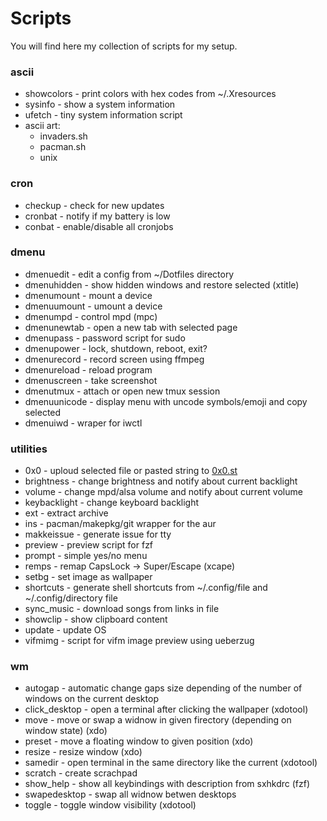 # Scripts
You will find here my collection of scripts for my setup.
### ascii
* showcolors - print colors with hex codes from ~/.Xresources
* sysinfo - show a system information
* ufetch - tiny system information script
* ascii art:
	* invaders.sh
	* pacman.sh
	* unix
### cron
* checkup - check for new updates
* cronbat - notify if my battery is low
* conbat - enable/disable all cronjobs
### dmenu
* dmenuedit - edit a config from ~/Dotfiles directory
* dmenuhidden - show hidden windows and restore selected (xtitle)
* dmenumount - mount a device
* dmenuumount - umount a device
* dmenumpd - control mpd (mpc)
* dmenunewtab - open a new tab with selected page
* dmenupass - password script for sudo
* dmenupower - lock, shutdown, reboot, exit?
* dmenurecord - record screen using ffmpeg
* dmenureload - reload program
* dmenuscreen - take screenshot
* dmenutmux - attach or open new tmux session
* dmenuunicode - display menu with uncode symbols/emoji and copy selected
* dmenuiwd - wraper for iwctl
### utilities
* 0x0 - uploud selected file or pasted string to [0x0.st](https://0x0.st/)
* brightness - change brightness and notify about current backlight
* volume - change mpd/alsa volume and notify about current volume
* keybacklight - change keyboard backlight
* ext - extract archive
* ins - pacman/makepkg/git wrapper for the aur
* makkeissue - generate issue for tty
* preview - preview script for fzf
* prompt - simple yes/no menu
* remps - remap CapsLock -> Super/Escape (xcape)
* setbg - set image as wallpaper
* shortcuts - generate shell shortcuts from ~/.config/file and ~/.config/directory file
* sync_music - download songs from links in file
* showclip - show clipboard content
* update - update OS
* vifmimg - script for vifm image preview using ueberzug
### wm
* autogap - automatic change gaps size depending of the number of windows on the current desktop
* click_desktop - open a terminal after clicking the wallpaper (xdotool)
* move - move or swap a widnow in given firectory (depending on window state) (xdo)
* preset - move a floating window to given position (xdo)
* resize - resize window (xdo)
* samedir - open terminal in the same directory like the current (xdotool)
* scratch - create scrachpad
* show_help - show all keybindings with description from sxhkdrc (fzf)
* swapedesktop - swap all widnow betwen desktops
* toggle - toggle window visibility (xdotool)
